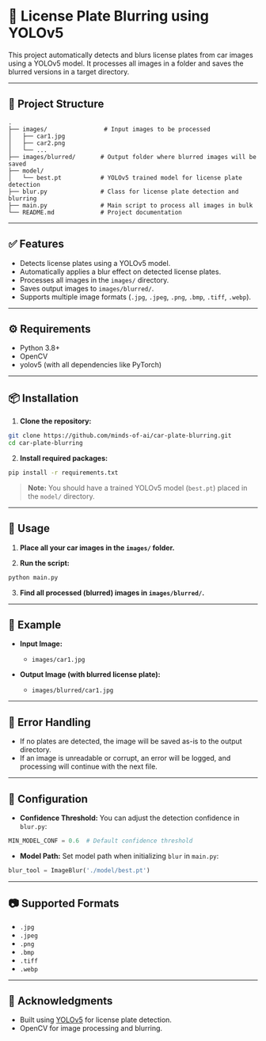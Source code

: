 # 🚗 License Plate Blurring using YOLOv5

This project automatically detects and blurs license plates from car images using a YOLOv5 model. It processes all images in a folder and saves the blurred versions in a target directory.  

---

## 📁 Project Structure

```
.
├── images/                # Input images to be processed
│   ├── car1.jpg
│   ├── car2.png
│   └── ...               
├── images/blurred/       # Output folder where blurred images will be saved
├── model/
│   └── best.pt           # YOLOv5 trained model for license plate detection
├── blur.py               # Class for license plate detection and blurring
├── main.py               # Main script to process all images in bulk
└── README.md             # Project documentation
```

---

## ✅ Features

- Detects license plates using a YOLOv5 model.
- Automatically applies a blur effect on detected license plates.
- Processes all images in the `images/` directory.
- Saves output images to `images/blurred/`.
- Supports multiple image formats (`.jpg`, `.jpeg`, `.png`, `.bmp`, `.tiff`, `.webp`).

---

## ⚙️ Requirements

- Python 3.8+
- OpenCV
- yolov5 (with all dependencies like PyTorch)

---

## 📦 Installation

1. **Clone the repository:**
```bash
git clone https://github.com/minds-of-ai/car-plate-blurring.git
cd car-plate-blurring
```

2. **Install required packages:**
```bash
pip install -r requirements.txt
```

> **Note:** You should have a trained YOLOv5 model (`best.pt`) placed in the `model/` directory.

---

## 🚀 Usage

1. **Place all your car images in the `images/` folder.**

2. **Run the script:**
```bash
python main.py
```

3. **Find all processed (blurred) images in `images/blurred/`.**

---

## 📝 Example

- **Input Image:**
  - `images/car1.jpg`

- **Output Image (with blurred license plate):**
  - `images/blurred/car1.jpg`

---

## 🛐 Error Handling

- If no plates are detected, the image will be saved as-is to the output directory.
- If an image is unreadable or corrupt, an error will be logged, and processing will continue with the next file.

---

## 🔧 Configuration

- **Confidence Threshold:** You can adjust the detection confidence in `blur.py`:
```python
MIN_MODEL_CONF = 0.6  # Default confidence threshold
```

- **Model Path:** Set model path when initializing `blur` in `main.py`:
```python
blur_tool = ImageBlur('./model/best.pt')
```

---

## 📷 Supported Formats

- `.jpg`
- `.jpeg`
- `.png`
- `.bmp`
- `.tiff`
- `.webp`

---

## 🙌 Acknowledgments

- Built using [YOLOv5](https://github.com/ultralytics/yolov5) for license plate detection.
- OpenCV for image processing and blurring.
